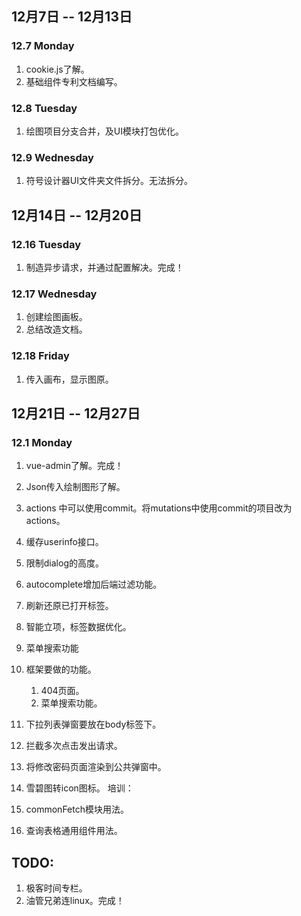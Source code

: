 ## 12月7日 -- 12月13日

### 12.7 Monday
1. cookie.js了解。
2. 基础组件专利文档编写。 

### 12.8 Tuesday
1. 绘图项目分支合并，及UI模块打包优化。

### 12.9 Wednesday
1. 符号设计器UI文件夹文件拆分。无法拆分。

## 12月14日 -- 12月20日

### 12.16 Tuesday
1. 制造异步请求，并通过配置解决。完成！

### 12.17 Wednesday
1. 创建绘图画板。
2. 总结改造文档。

### 12.18 Friday
1. 传入画布，显示图原。

## 12月21日 -- 12月27日

### 12.1 Monday
1. vue-admin了解。完成！
2. Json传入绘制图形了解。


1. actions 中可以使用commit。将mutations中使用commit的项目改为actions。
1. 缓存userinfo接口。
1. 限制dialog的高度。
1. autocomplete增加后端过滤功能。
1. 刷新还原已打开标签。
1. 智能立项，标签数据优化。
1. 菜单搜索功能
1. 框架要做的功能。
   1. 404页面。
   2. 菜单搜索功能。
1. 下拉列表弹窗要放在body标签下。
1. 拦截多次点击发出请求。
1. 将修改密码页面渲染到公共弹窗中。
1. 雪碧图转icon图标。
培训：
1. commonFetch模块用法。
2. 查询表格通用组件用法。

## TODO:
1. 极客时间专栏。
2. 油管兄弟连linux。完成！

